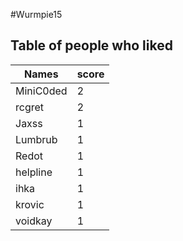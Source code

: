 #Wurmpie15
## Table of people who liked
Names | score
--- | ---
MiniC0ded | 2
rcgret | 2
Jaxss | 1
Lumbrub | 1
Redot | 1
helpline | 1
ihka | 1
krovic | 1
voidkay | 1
